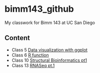 # bimm143_github
My classwork for Bimm 143 at UC San Diego

## Content
 - Class 5 [Data visualization with ggplot](https://github.com/Kec012/bimm143_github/tree/main/Class%204)
 - Class 6 [R function](class06/Class6.md)
 - Class 10 [Structural Bioinformatics pt1](Class10/class10.md)
 - Class 13 [RNASeq pt.1](Class13/class13.md)

